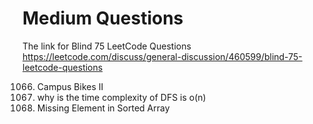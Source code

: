 # Medium Questions


The link for Blind 75 LeetCode Questions
https://leetcode.com/discuss/general-discussion/460599/blind-75-leetcode-questions



1066. Campus Bikes II
1087. why is the time complexity of DFS is o(n)
1060. Missing Element in Sorted Array
